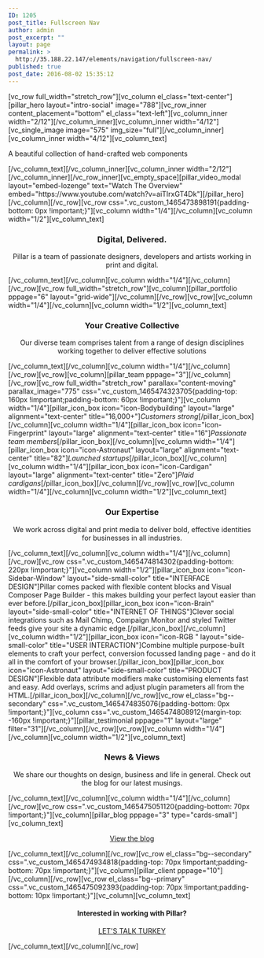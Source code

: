 ```yaml
---
ID: 1205
post_title: Fullscreen Nav
author: admin
post_excerpt: ""
layout: page
permalink: >
  http://35.188.22.147/elements/navigation/fullscreen-nav/
published: true
post_date: 2016-08-02 15:35:12
---
```

[vc_row full_width="stretch_row"][vc_column el_class="text-center"][pillar_hero layout="intro-social" image="788"][vc_row_inner content_placement="bottom" el_class="text-left"][vc_column_inner width="2/12"][/vc_column_inner][vc_column_inner width="4/12"][vc_single_image image="575" img_size="full"][/vc_column_inner][vc_column_inner width="4/12"][vc_column_text]
<p class="lead">A beautiful collection of
hand-crafted web components</p>
[/vc_column_text][/vc_column_inner][vc_column_inner width="2/12"][/vc_column_inner][/vc_row_inner][vc_empty_space][pillar_video_modal layout="embed-lozenge" text="Watch The Overview" embed="https://www.youtube.com/watch?v=aiTIrxGT4Dk"][/pillar_hero][/vc_column][/vc_row][vc_row css=".vc_custom_1465473898191{padding-bottom: 0px !important;}"][vc_column width="1/4"][/vc_column][vc_column width="1/2"][vc_column_text]
<h3 style="text-align: center;">Digital, Delivered.</h3>
<p class="lead" style="text-align: center;">Pillar is a team of passionate designers, developers and artists working in print and digital.</p>
[/vc_column_text][/vc_column][vc_column width="1/4"][/vc_column][/vc_row][vc_row full_width="stretch_row"][vc_column][pillar_portfolio pppage="6" layout="grid-wide"][/vc_column][/vc_row][vc_row][vc_column width="1/4"][/vc_column][vc_column width="1/2"][vc_column_text]
<h3 style="text-align: center;">Your Creative Collective</h3>
<p class="lead" style="text-align: center;">Our diverse team comprises talent from a range of design disciplines working together to deliver effective solutions</p>
[/vc_column_text][/vc_column][vc_column width="1/4"][/vc_column][/vc_row][vc_row][vc_column][pillar_team pppage="3"][/vc_column][/vc_row][vc_row full_width="stretch_row" parallax="content-moving" parallax_image="775" css=".vc_custom_1465474323705{padding-top: 160px !important;padding-bottom: 60px !important;}"][vc_column width="1/4"][pillar_icon_box icon="icon-Bodybuilding" layout="large" alignment="text-center" title="16,000+"]<em>Customers strong</em>[/pillar_icon_box][/vc_column][vc_column width="1/4"][pillar_icon_box icon="icon-Fingerprint" layout="large" alignment="text-center" title="16"]<em>Passionate team members</em>[/pillar_icon_box][/vc_column][vc_column width="1/4"][pillar_icon_box icon="icon-Astronaut" layout="large" alignment="text-center" title="82"]<em>Launched startups</em>[/pillar_icon_box][/vc_column][vc_column width="1/4"][pillar_icon_box icon="icon-Cardigan" layout="large" alignment="text-center" title="Zero"]<em>Plaid cardigans</em>[/pillar_icon_box][/vc_column][/vc_row][vc_row][vc_column width="1/4"][/vc_column][vc_column width="1/2"][vc_column_text]
<h3 style="text-align: center;">Our Expertise</h3>
<p class="lead" style="text-align: center;">We work across digital and print media to deliver bold, effective identities for businesses in all industries.</p>
[/vc_column_text][/vc_column][vc_column width="1/4"][/vc_column][/vc_row][vc_row css=".vc_custom_1465474814302{padding-bottom: 220px !important;}"][vc_column width="1/2"][pillar_icon_box icon="icon-Sidebar-Window" layout="side-small-color" title="INTERFACE DESIGN"]Pillar comes packed with flexible content blocks and Visual Composer Page Builder - this makes building your perfect layout easier than ever before.[/pillar_icon_box][pillar_icon_box icon="icon-Brain" layout="side-small-color" title="INTERNET OF THINGS"]Clever social integrations such as Mail Chimp, Compaign Monitor and styled Twitter feeds give your site a dynamic edge.[/pillar_icon_box][/vc_column][vc_column width="1/2"][pillar_icon_box icon="icon-RGB " layout="side-small-color" title="USER INTERACTION"]Combine multiple purpose-built elements to craft your perfect, conversion focussed landing page - and do it all in the comfort of your browser.[/pillar_icon_box][pillar_icon_box icon="icon-Astronaut" layout="side-small-color" title="PRODUCT DESIGN"]Flexible data attribute modifiers make customising elements fast and easy. Add overlays, scrims and adjust plugin parameters all from the HTML.[/pillar_icon_box][/vc_column][/vc_row][vc_row el_class="bg--secondary" css=".vc_custom_1465474835076{padding-bottom: 0px !important;}"][vc_column css=".vc_custom_1465474808912{margin-top: -160px !important;}"][pillar_testimonial pppage="1" layout="large" filter="31"][/vc_column][/vc_row][vc_row][vc_column width="1/4"][/vc_column][vc_column width="1/2"][vc_column_text]
<h3 style="text-align: center;">News &amp; Views</h3>
<p class="lead" style="text-align: center;">We share our thoughts on design, business and life in general. Check out the blog for our latest musings.</p>
[/vc_column_text][/vc_column][vc_column width="1/4"][/vc_column][/vc_row][vc_row css=".vc_custom_1465475051120{padding-bottom: 70px !important;}"][vc_column][pillar_blog pppage="3" type="cards-small"][vc_column_text]
<p style="text-align: center;"><a class="btn" href="#"><span class="btn__text">View the blog</span></a></p>
[/vc_column_text][/vc_column][/vc_row][vc_row el_class="bg--secondary" css=".vc_custom_1465474934818{padding-top: 70px !important;padding-bottom: 70px !important;}"][vc_column][pillar_client pppage="10"][/vc_column][/vc_row][vc_row el_class="bg--primary" css=".vc_custom_1465475092393{padding-top: 70px !important;padding-bottom: 10px !important;}"][vc_column][vc_column_text]
<h4 style="text-align: center;">Interested in working with Pillar?</h4>
<p style="text-align: center;"><a class="btn btn--sm" href="#"><span class="btn__text">LET'S TALK TURKEY</span></a></p>
[/vc_column_text][/vc_column][/vc_row]